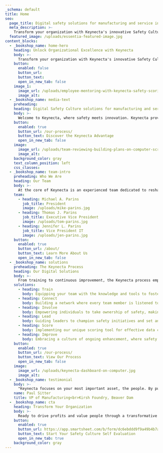 ```yaml
---
_schema: default
title: Home
seo:
  page_title: Digital safety solutions for manufacturing and service industries
  meta_description: >-
    Transform your organization with Keynecta's innovative Safety Culture solutions. Value people and optimize quality, productivity and profits.
  featured_image: /uploads/essentia-featured-image.jpg
content_blocks:
  - _bookshop_name: home-hero
    heading: Unlock Organizational Excellence with Keynecta
    body: >-
      Transform your organization with Keynecta's innovative Safety Culture solutions. Value people and optimize quality, productivity and profits.
    button:
      enabled: false
      button_url: 
      button_text: 
      open_in_new_tab: false
    image_1:
      image_url: /uploads/employee-mentoring-with-keynecta-safety-scoring-data-2.jpg
      image_alt:
  - _bookshop_name: media-text
    preheading: 
    heading: Digital Safety Culture solutions for manufacturing and service industry leaders
    body: >-
      Welcome to Keynecta, where safety meets innovation. Keynecta provides a comprehensive online system that not only collects data but transforms it into actionable insights, empowering your company to establish a robust Safety Culture and optimize quality, productivity and profits.
    button:
      enabled: true
      button_url: /our-process/
      button_text: Discover the Keynecta Advantage
      open_in_new_tab: false
    image:
      image_url: /uploads/team-reviewing-building-plans-on-computer-screen.jpg
      image_alt:
    background_color: gray
    text_column_position: left
    css_classes:
  - _bookshop_name: team-intro
    preheading: Who We Are
    heading: Our Team
    body: >-
      At the core of Keynecta is an experienced team dedicated to reshaping how organizations approach safety. We’re committed to creating digital solutions that help companies drive profits and value people—creating a workplace where safety isn't just a priority but a fundamental part of organizational success.
    team: 
      - heading: Michael A. Parins
        job_title: President
        image: /uploads/mike-parins.jpg
      - heading: Thomas J. Parins
        job_title: Executive Vice President
        image: /uploads/tom-parins.jpg
      - heading: Jennifer L. Parins
        job_title: Vice President IT
        image: /uploads/jen-parins.jpg
    button:
      enabled: true
      button_url: /about/
      button_text: Learn More About Us
      open_in_new_tab: false
  - _bookshop_name: solutions
    preheading: The Keynecta Process
    heading: Our Digital Solutions
    body: >-
      From training to continuous improvement, the Keynecta process empowers teams, connects employees and guides leaders. Use our complete online system and unique scoring tool to achieve success. Our customer portal provides access to tools that will help you:
    solutions: 
      - heading: Train
        body: Equipping your team with the knowledge and tools to foster a culture of safety.
      - heading: Connect
        body: Building a network where every team member is listened to and valued.
      - heading: Involve
        body: Empowering individuals to take ownership of safety, making it a collective effort.
      - heading: Lead
        body: Guiding leaders to champion safety initiatives and set an example for their teams.
      - heading: Score
        body: Implementing our unique scoring tool for effective data collection and project tracking.
      - heading: Improve
        body: Embracing a culture of ongoing enhancement, where safety is not just a goal but a journey.
    button:
      enabled: true
      button_url: /our-process/
      button_text: View Our Process
      open_in_new_tab: false
    image:
      image_url: /uploads/keynecta-dashboard-on-computer.jpg
      image_alt:
  - _bookshop_name: testimonial
    body: >-
      "Keynecta focuses on your most important asset, the people. By putting employees first, they help you train, involve, lead and improve your safety culture. This ultimately improves operational outcomes."
    name: Paul Sitter
    title: VP of Manufacturing<br>Kirsh Foundry, Beaver Dam
  - _bookshop_name: cta
    heading: Transform Your Organization
    body: >-
      Ready to drive profits and value people through a transformative Safety Culture? Join Keynecta and redefine your organization's safety journey today.
    button:
      enabled: true
      button_url: https://app.smartsheet.com/b/form/dc6ebddd9f9a49b4b7a87e7d705fa150
      button_text: Start Your Safety Culture Self Evaluation
      open_in_new_tab: true
    background_color: gray
---
```


